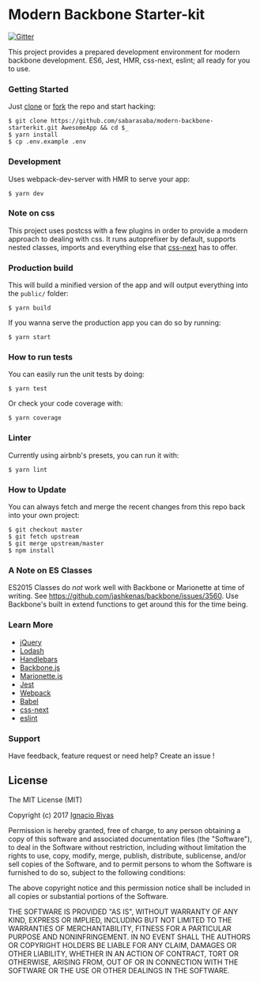# Modern Backbone Starter-kit

[![Gitter](http://img.shields.io/badge/chat-online-brightgreen.svg?style=flat)](https://gitter.im/sabarasaba/modern-backbone-starterkit)

This project provides a prepared development environment for modern backbone
development. ES6, Jest, HMR, css-next, eslint; all ready for you to use.


### Getting Started

Just [clone](github-windows://openRepo/https://github.com/sabarasaba/modern-backbone-starterkit) or [fork](https://github.com/sabarasaba/modern-backbone-starterkit/fork) the repo and start hacking:

```shell
$ git clone https://github.com/sabarasaba/modern-backbone-starterkit.git AwesomeApp && cd $_
$ yarn install
$ cp .env.example .env
```

### Development
Uses webpack-dev-server with HMR to serve your app:

```shell
$ yarn dev
```

### Note on css
This project uses postcss with a few plugins in order to provide a modern approach
to dealing with css. It runs autoprefixer by default, supports nested classes,
imports and everything else that [css-next](http://cssnext.io/) has to offer.

### Production build
This will build a minified version of the app and will output everything into
the `public/` folder:

```shell
$ yarn build
```

If you wanna serve the production app you can do so by running:

```shell
$ yarn start
```

### How to run tests

You can easily run the unit tests by doing:

```shell
$ yarn test
```

Or check your code coverage with:

```shell
$ yarn coverage
```

### Linter
Currently using airbnb's presets, you can run it with:

```shell
$ yarn lint
```

### How to Update

You can always fetch and merge the recent changes from this repo back into
your own project:

```shell
$ git checkout master
$ git fetch upstream
$ git merge upstream/master
$ npm install
```

### A Note on ES Classes
ES2015 Classes do *not* work well with Backbone or Marionette at time of writing. See https://github.com/jashkenas/backbone/issues/3560. Use Backbone's built in extend functions to get around this for the time being.


### Learn More

 * [jQuery](https://jquery.com/)
 * [Lodash](https://lodash.com/)
 * [Handlebars](http://handlebarsjs.com/)
 * [Backbone.js](http://backbonejs.org/)
 * [Marionette.js](http://marionettejs.com/)
 * [Jest](https://facebook.github.io/jest/)
 * [Webpack](https://webpack.js.org/)
 * [Babel](https://babeljs.io/)
 * [css-next](http://cssnext.io/)
 * [eslint](http://eslint.org/)

### Support

Have feedback, feature request or need help? Create an issue !

## License

The MIT License (MIT)

Copyright (c) 2017 [Ignacio Rivas](https://github.com/sabarasaba)

Permission is hereby granted, free of charge, to any person obtaining a copy
of this software and associated documentation files (the "Software"), to deal
in the Software without restriction, including without limitation the rights
to use, copy, modify, merge, publish, distribute, sublicense, and/or sell
copies of the Software, and to permit persons to whom the Software is
furnished to do so, subject to the following conditions:

The above copyright notice and this permission notice shall be included in
all copies or substantial portions of the Software.

THE SOFTWARE IS PROVIDED "AS IS", WITHOUT WARRANTY OF ANY KIND, EXPRESS OR
IMPLIED, INCLUDING BUT NOT LIMITED TO THE WARRANTIES OF MERCHANTABILITY,
FITNESS FOR A PARTICULAR PURPOSE AND NONINFRINGEMENT. IN NO EVENT SHALL THE
AUTHORS OR COPYRIGHT HOLDERS BE LIABLE FOR ANY CLAIM, DAMAGES OR OTHER
LIABILITY, WHETHER IN AN ACTION OF CONTRACT, TORT OR OTHERWISE, ARISING FROM,
OUT OF OR IN CONNECTION WITH THE SOFTWARE OR THE USE OR OTHER DEALINGS IN
THE SOFTWARE.
